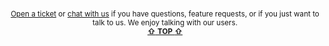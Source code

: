 
<br/>

<p align="center">

<sup>
<a href="https://github.com/reframejs/wildcard-api/issues/new">Open a ticket</a> or
<a href="https://discord.gg/kqXf65G">chat with us</a>
if you have questions, feature requests, or if you just want to talk to us.
</sup>

<sup>
We enjoy talking with our users.
</sup>

<br/>

<sup>
<a href="!ARGUMENT-1"><b>&#8679;</b> <b>TOP</b> <b>&#8679;</b></a>
</sup>

</p>

<br/>
<br/>
